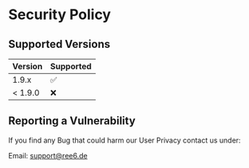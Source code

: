# Security Policy

## Supported Versions

| Version | Supported          |
|---------| ------------------ |
| 1.9.x   | :white_check_mark: |
| < 1.9.0 | :x:                |

## Reporting a Vulnerability

If you find any Bug that could harm our User Privacy contact us under:

Email: support@ree6.de
